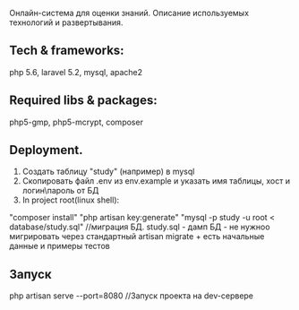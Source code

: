 Онлайн-система для оценки знаний. Описание используемых технологий и развертывания.

## Tech & frameworks: 
php 5.6, laravel 5.2, mysql, apache2

## Required libs & packages: 
php5-gmp, php5-mcrypt, composer

## Deployment.

1. Создать таблицу "study" (например) в mysql
2. Скопировать файл .env из env.example и указать имя таблицы, хост и логин\пароль от БД
3. In project root(linux shell): 

"composer install"
"php artisan key:generate"
"mysql -p study -u root < database/study.sql" //миграция БД. study.sql - дамп БД - не нужноо мигрировать через стандартный artisan migrate + есть начальные данные и примеры тестов

## Запуск
php artisan serve --port=8080 //Запуск проекта на dev-сервере
